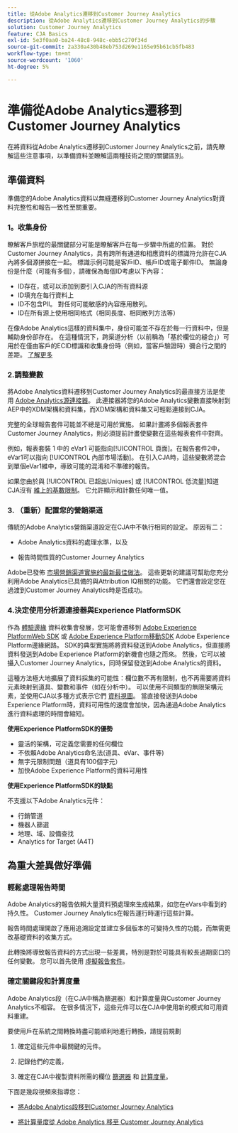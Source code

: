 ```yaml
---
title: 從Adobe Analytics遷移到Customer Journey Analytics
description: 從Adobe Analytics遷移到Customer Journey Analytics的步驟
solution: Customer Journey Analytics
feature: CJA Basics
exl-id: 5e3f0aa0-ba24-48c8-948c-ebb5c270f34d
source-git-commit: 2a330a430b48eb753d269e1165e95b61cb5fb483
workflow-type: tm+mt
source-wordcount: '1060'
ht-degree: 5%

---
```


# 準備從Adobe Analytics遷移到Customer Journey Analytics

在將資料從Adobe Analytics遷移到Customer Journey Analytics之前，請先瞭解這些注意事項，以準備資料並瞭解這兩種技術之間的關鍵區別。

## 準備資料

準備您的Adobe Analytics資料以無縫遷移到Customer Journey Analytics對資料完整性和報告一致性至關重要。

### 1。收集身份

瞭解客戶旅程的最關鍵部分可能是瞭解客戶在每一步驟中所處的位置。 對於Customer Journey Analytics，具有跨所有通道和相應資料的標識符允許在CJA內將多個源拼接在一起。
標識示例可能是客戶ID、帳戶ID或電子郵件ID。 無論身份是什麼（可能有多個），請確保為每個ID考慮以下內容：

* ID存在，或可以添加到要引入CJA的所有資料源
* ID填充在每行資料上
* ID不包含PII。 對任何可能敏感的內容應用散列。
* ID在所有源上使用相同格式（相同長度、相同散列方法等）

在像Adobe Analytics這樣的資料集中，身份可能並不存在於每一行資料中，但是輔助身份卻存在。 在這種情況下，跨渠道分析（以前稱為「基於欄位的縫合」）可用於在僅由客戶的ECID標識和收集身份時（例如，當客戶驗證時）彌合行之間的差距。 [了解更多](https://experienceleague.adobe.com/docs/analytics-platform/using/cja-connections/cca/overview.html?lang=zh-Hant)

### 2.調整變數

將Adobe Analytics資料遷移到Customer Journey Analytics的最直接方法是使用 [Adobe Analytics源連接器](https://experienceleague.adobe.com/docs/experience-platform/sources/ui-tutorials/create/adobe-applications/analytics.html?lang=zh-Hant)。 此連接器將您的Adobe Analytics變數直接映射到AEP中的XDM架構和資料集，而XDM架構和資料集又可輕鬆連接到CJA。

完整的全球報告套件可能並不總是可用於實施。 如果計畫將多個報表套件Customer Journey Analytics，則必須提前計畫使變數在這些報表套件中對齊。

例如，報表套裝 1 中的 eVar1 可能指向[!UICONTROL 頁面]。在報告套件2中，eVar1可以指向 [!UICONTROL 內部市場活動]。 在引入CJA時，這些變數將混合到單個eVar1維中，導致可能的混淆和不準確的報告。

如果您由於與 [!UICONTROL 已超出Uniques] 或 [!UICONTROL 低流量]知道CJA沒有 [維上的基數限制](/help/components/dimensions/high-cardinality.md)。 它允許顯示和計數任何唯一值。

### 3. （重新）配置您的營銷渠道

傳統的Adobe Analytics營銷渠道設定在CJA中不執行相同的設定。 原因有二：

* Adobe Analytics資料的處理水準，以及

* 報告時間性質的Customer Journey Analytics

Adobe已發佈 [市場營銷渠道實施的最新最佳做法](https://experienceleague.adobe.com/docs/analytics/components/marketing-channels/mchannel-best-practices.html?lang=en)。 這些更新的建議可幫助您充分利用Adobe Analytics已具備的與Attribution IQ相關的功能。 它們還會設定您在過渡到Customer Journey Analytics時是否成功。

### 4.決定使用分析源連接器與Experience PlatformSDK

作為 [體驗邊緣](https://experienceleague.adobe.com/docs/experience-platform/edge/home.html?lang=zh-Hant) 資料收集會發展，您可能會遷移到 [Adobe Experience PlatformWeb SDK](https://experienceleague.adobe.com/docs/web-sdk.html?lang=en) 或 [Adobe Experience Platform移動SDK](https://experienceleague.adobe.com/docs/mobile.html?lang=en) Adobe Experience Platform邊緣網路。 SDK的典型實施將將資料發送到Adobe Analytics，但直接將資料發送到Adobe Experience Platform的新機會也隨之而來。 然後，它可以被攝入Customer Journey Analytics，同時保留發送到Adobe Analytics的資料。

這種方法極大地擴展了資料採集的可能性：欄位數不再有限制，也不再需要將資料元素映射到道具、變數和事件（如在分析中）。 可以使用不同類型的無限架構元素，並使用CJA以多種方式表示它們 [資料視圖](/help/data-views/data-views.md)。 當直接發送到Adobe Experience Platform時，資料可用性的速度會加快，因為通過Adobe Analytics進行資料處理的時間會縮短。

**使用Experience PlatformSDK的優勢**

* 靈活的架構，可定義您需要的任何欄位
* 不依賴Adobe Analytics命名法(道具、eVar、事件等)
* 無字元限制問題（道具有100個字元）
* 加快Adobe Experience Platform的資料可用性

**使用Experience PlatformSDK的缺點**

不支援以下Adobe Analytics元件：

* 行銷管道
* 機器人篩選
* 地理、域、設備查找
* Analytics for Target (A4T)

## 為重大差異做好準備

### 輕鬆處理報告時間

Adobe Analytics的報告依賴大量資料預處理來生成結果，如您在eVars中看到的持久性。 Customer Journey Analytics在報告運行時運行這些計算。

報告時間處理開啟了應用追溯設定並建立多個版本的可變持久性的功能，而無需更改基礎資料的收集方式。

此轉換將導致報告資料的方式出現一些差異，特別是對於可能具有較長過期窗口的任何變數。 您可以首先使用 [虛擬報告套件](https://experienceleague.adobe.com/docs/analytics/components/virtual-report-suites/vrs-report-time-processing.html)。

### 確定關鍵段和計算度量

Adobe Analytics段（在CJA中稱為篩選器）和計算度量與Customer Journey Analytics不相容。 在很多情況下，這些元件可以在CJA中使用新的模式和可用資料重建。

要使用戶在系統之間轉換時盡可能順利地進行轉換，請提前規劃

1. 確定這些元件中最關鍵的元件。

1. 記錄他們的定義，

1. 確定在CJA中複製資料所需的欄位 [篩選器](/help/components/filters/filters-overview.md) 和 [計算度量](/help/components/calc-metrics/calc-metr-overview.md)。

下面是幾段視頻來指導您：

* [將Adobe Analytics段移到Customer Journey Analytics](https://experienceleague.adobe.com/docs/customer-journey-analytics-learn/tutorials/moving-adobe-analytics-segments-to-customer-journey-analytics.html?lang=en)

* [將計算量度從 Adobe Analytics 移至 Customer Journey Analytics](https://experienceleague.adobe.com/docs/customer-journey-analytics-learn/tutorials/moving-your-calculated-metrics-from-adobe-analytics-to-customer-journey-analytics.html?lang=en)
